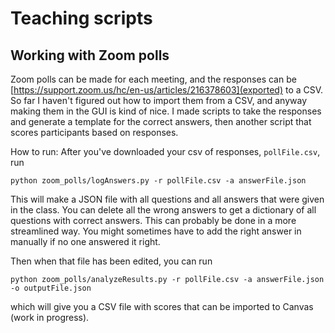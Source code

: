 # Teaching scripts

## Working with Zoom polls

Zoom polls can be made for each meeting, and the responses can be [https://support.zoom.us/hc/en-us/articles/216378603](exported) to a CSV.
So far I haven't figured out how to import them from a CSV, and anyway making them in the GUI is kind of nice. I made scripts to take the 
responses and generate a template for the correct answers, then another script that scores participants based on responses.

How to run:
After you've downloaded your csv of responses, `pollFile.csv`, run 

```python zoom_polls/logAnswers.py -r pollFile.csv -a answerFile.json```

This will make a JSON file with all questions and all answers that were given in the class. You can delete all the
wrong answers to get a dictionary of all questions with correct answers. This can probably be done in a more streamlined way.
You might sometimes have to add the right answer in manually if no one answered it right.

Then when that file has been edited, you can run 

```python zoom_polls/analyzeResults.py -r pollFile.csv -a answerFile.json -o outputFile.json```

which will give you a CSV file with scores that can be imported to Canvas (work in progress).
